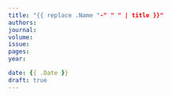 ```yaml
---
title: "{{ replace .Name "-" " " | title }}"
authors: 
journal: 
volume: 
issue: 
pages: 
year: 

date: {{ .Date }}
draft: true
---
```


